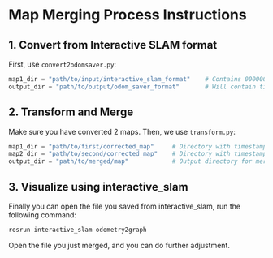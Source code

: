 # Map Merging Process Instructions

## 1. Convert from Interactive SLAM format
First, use `convert2odomsaver.py`:

```python
map1_dir = "path/to/input/interactive_slam_format"    # Contains 000000/, 000001/, etc.
output_dir = "path/to/output/odom_saver_format"       # Will contain timestamp.pcd/.odom
```

## 2. Transform and Merge
Make sure you have converted 2 maps. Then, we use `transform.py`:

```python
map1_dir = "path/to/first/corrected_map"     # Directory with timestamp.pcd/.odom files
map2_dir = "path/to/second/corrected_map"    # Directory with timestamp.pcd/.odom files
output_dir = "path/to/merged/map"            # Output directory for merged map
```

## 3. Visualize using interactive_slam
Finally you can open the file you saved from interactive_slam, run the following command:
```bash
rosrun interactive_slam odometry2graph
```
Open the file you just merged, and you can do further adjustment.
